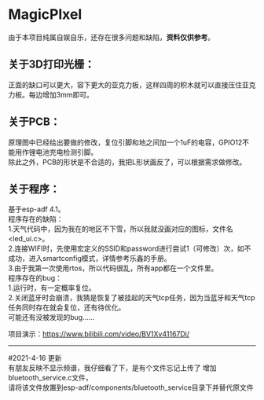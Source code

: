 # MagicPlxel
由于本项目纯属自娱自乐，还存在很多问题和缺陷，**资料仅供参考**。
## 关于3D打印光栅：
正面的缺口可以更大，容下更大的亚克力板，这样四周的积木就可以直接压住亚克力板。每边增加3mm即可。
## 关于PCB：
原理图中已经给出要做的修改，复位引脚和地之间加一个1uF的电容，GPIO12不能用作锂电池充电检测引脚。  
除此之外，PCB的形状是不合适的，我把L形状画反了，可以根据需求做修改。
## 关于程序：
基于esp-adf 4.1。  
程序存在的缺陷：  
1.天气代码中，因为我在的地区不下雪，所以我就没画对应的图标，文件名<led_ui.c>。  
2.连接WIFI时，先使用宏定义的SSID和password进行尝试1（可修改）次，如不成功，进入smartconfig模式，详情参考乐鑫的手册。  
3.由于我第一次使用rtos，所以代码很乱，所有app都在一个文件里。  
程序存在的bug：  
1.运行时，有一定概率复位。  
2.关闭蓝牙时会崩溃，我猜是恢复了被挂起的天气tcp任务，因为当蓝牙和天气tcp任务同时存在就会复位，还有待优化。  
可能还有没被发现的bug......  
  
项目演示：https://www.bilibili.com/video/BV1Xv41167Di/

------------------------------------------------------------------------------------------  
#2021-4-16 更新  
有朋友反映不显示频谱，我仔细看了下，是有个文件忘记上传了
增加bluetooth_service.c文件，  
请将该文件放置到esp-adf/components/bluetooth_service目录下并替代原文件
